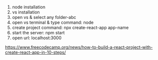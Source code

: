 1. node installation
2. vs installation
3. open vs & select any folder-abc 
4. open vs terminal & type command: node
5. create project command: 
	npx create-react-app app-name
6. start the server: 
	npm start
7. open url: localhost:3000






https://www.freecodecamp.org/news/how-to-build-a-react-project-with-create-react-app-in-10-steps/